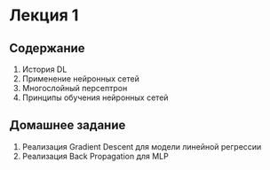 # Лекция 1

## Содержание

1. История DL
2. Применение нейронных сетей
3. Многослойный персептрон
4. Принципы обучения нейронных сетей

## Домашнее задание

1. Реализация Gradient Descent для модели линейной регрессии
2. Реализация Back Propagation для MLP
